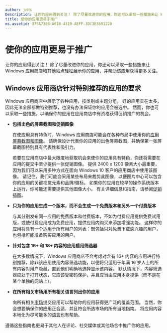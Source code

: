 ```yaml
---
author: jnHs
Description: 让你的应用得到关注！ 除了尽量改进你的应用，你还可以采取一些措施来让 Windows 应用商店和其他站点轻松展示你的应用，并帮助该应用获得更多关注。
title: 使你的应用更易于推广
ms.assetid: 375A73EB-A010-4319-AEFF-3DC3E3691220
---
```


# 使你的应用更易于推广


让你的应用得到关注！ 除了尽量改进你的应用，你还可以采取一些措施来让 Windows 应用商店和其他站点轻松展示你的应用，并帮助该应用获得更多关注。

## Windows 应用商店针对特别推荐的应用的要求


Windows 应用商店中展示了各种应用，按类别或主题分组。 好的应用实在太多，因此无法全部都做特别推荐，也没有办法保证你的应用会被选中。 然而，你也可以采取一些措施，以确保你的应用在应用商店中有资格获得促销推广的机会。

-   **包括出色的屏幕截图和促销图像**

    在使应用具有特色时，Windows 应用商店可能会在各种布局中使用你的[应用屏幕截图和图像](app-screenshots-and-images.md)。 请确保设计代表你的应用的出色屏幕截图，并确保第一张屏幕截图特别具有代表性和吸引力。

    若要在应用商店中最大限度地获取机会来使你的应用具有特色，你还将需要在应用的提交中至少提供一张促销图像。 提供 2400 x 1200 像素大小最重要，因为我们可以采用多种方式在面向 Windows 10 客户的应用商店中使用该图像。 请记住，我们可能会采用某些布局来裁剪此图像，以便图片中心可以包含你的应用的关键视觉元素和品牌/徽标。 如果你的应用在较早的操作系统版本上运行，你可能还需要提供其他图像大小。 有关详细信息和指南，请参阅[促销插图](app-screenshots-and-images.md#promotional-artwork)。

-   **只为你的应用生成一个版本，而不会生成一个免费版本和另外一个付费版本**

    与其分别发布同一应用的免费版本和付费版本，不如为付费应用提供免费试用版，或使付费应用成为免费应用，提供应用内购买来添加增强功能。 这样你的应用将具有一个适用于所有用户的列表：既包括只对免费下载感兴趣的用户，也包括可能准备购买应用的用户。

-   **针对包含 16+ 和 18+ 内容的应用启用筛选器**

    在大多数情况下，Windows 应用商店不会考虑对含有 16+ 内容的应用进行特别推荐，除非该应用使用内容筛选功能，以便将只适用于年满 16 岁人士的所有内容对用户隐藏，直到他们明确地选择显示该内容。 默认情况下，内容筛选器应处于打开状态，它应该受密码保护，并且应当由应用本身提供（而不是在某个单独的网站上）。

-   **在所有相关市场用所有相关语言列出你的应用**

    向所有相关[市场](define-pricing-and-market-selection.md)提交应用可以帮助你的应用获得更广泛的覆盖范围。 当然，你会想要确保你的应用正合适，并且符合所选市场的所有当地指南。 将应用内容本地化为尽可能多的[语言](supported-languages.md)也有帮助。

遵循这些指南也更易于其他人在评论、社交媒体或其他场合中推广你的应用。

 

 






<!--HONumber=May16_HO2-->


